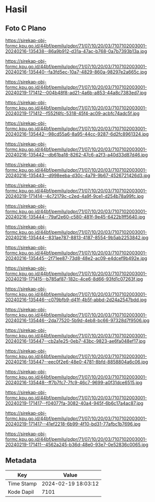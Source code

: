# Hasil

## Foto C Plano

https://sirekap-obj-formc.kpu.go.id/44bf/pemilu/pdpr/71/07/10/20/03/7107102003001-20240216-135438--86a9b912-d31a-47ac-b768-0a7b7393b13a.jpg

https://sirekap-obj-formc.kpu.go.id/44bf/pemilu/pdpr/71/07/10/20/03/7107102003001-20240216-135440--fa3fd5ec-10a7-4829-860a-98297e2a665c.jpg

https://sirekap-obj-formc.kpu.go.id/44bf/pemilu/pdpr/71/07/10/20/03/7107102003001-20240219-171412--004b48f8-ad21-4a6b-a853-44a8c7383ed7.jpg

https://sirekap-obj-formc.kpu.go.id/44bf/pemilu/pdpr/71/07/10/20/03/7107102003001-20240219-171412--f552f4fc-5318-45f4-ac09-acbfc74adc5f.jpg

https://sirekap-obj-formc.kpu.go.id/44bf/pemilu/pdpr/71/07/10/20/03/7107102003001-20240216-135442--98cd55a6-8a95-44cc-9287-6d2fc8961324.jpg

https://sirekap-obj-formc.kpu.go.id/44bf/pemilu/pdpr/71/07/10/20/03/7107102003001-20240216-135442--db61ba18-8262-47c6-a2f3-a40d33d87d46.jpg

https://sirekap-obj-formc.kpu.go.id/44bf/pemilu/pdpr/71/07/10/20/03/7107102003001-20240216-135443--d998eeba-d30c-4a79-9b67-4526721426d3.jpg

https://sirekap-obj-formc.kpu.go.id/44bf/pemilu/pdpr/71/07/10/20/03/7107102003001-20240219-171414--4c72179c-c2ed-4a9f-9ce1-d254b78a99fc.jpg

https://sirekap-obj-formc.kpu.go.id/44bf/pemilu/pdpr/71/07/10/20/03/7107102003001-20240216-135444--79af2e60-c580-481f-9e45-6422b1ff5640.jpg

https://sirekap-obj-formc.kpu.go.id/44bf/pemilu/pdpr/71/07/10/20/03/7107102003001-20240216-135444--831ae787-8813-4187-8554-9b5ab2253842.jpg

https://sirekap-obj-formc.kpu.go.id/44bf/pemilu/pdpr/71/07/10/20/03/7107102003001-20240216-135445--2f71ee87-73d8-48e2-ac09-e4dcef9b492e.jpg

https://sirekap-obj-formc.kpu.go.id/44bf/pemilu/pdpr/71/07/10/20/03/7107102003001-20240219-171415--b785af87-182c-4ce6-8d66-93fd1c07263f.jpg

https://sirekap-obj-formc.kpu.go.id/44bf/pemilu/pdpr/71/07/10/20/03/7107102003001-20240216-135446--c079bfb9-d41f-4b5f-abbd-2d24a2547bdd.jpg

https://sirekap-obj-formc.kpu.go.id/44bf/pemilu/pdpr/71/07/10/20/03/7107102003001-20240216-135446--2da77520-5b9d-4eb8-bc66-97328d7f9506.jpg

https://sirekap-obj-formc.kpu.go.id/44bf/pemilu/pdpr/71/07/10/20/03/7107102003001-20240216-135447--cb2a1e25-0eb7-43bc-9823-ae6fa048ef17.jpg

https://sirekap-obj-formc.kpu.go.id/44bf/pemilu/pdpr/71/07/10/20/03/7107102003001-20240216-135447--eec0f2e6-48e0-4781-8bfd-8858804a6c06.jpg

https://sirekap-obj-formc.kpu.go.id/44bf/pemilu/pdpr/71/07/10/20/03/7107102003001-20240216-135448--ff7b7fc7-7fc9-46c7-9699-a0f31dce6515.jpg

https://sirekap-obj-formc.kpu.go.id/44bf/pemilu/pdpr/71/07/10/20/03/7107102003001-20240219-171417--f04077fa-3082-40a4-945f-6b6c17a4ac87.jpg

https://sirekap-obj-formc.kpu.go.id/44bf/pemilu/pdpr/71/07/10/20/03/7107102003001-20240219-171417--41ef2218-6b99-4f10-bd31-77afbc1b7696.jpg

https://sirekap-obj-formc.kpu.go.id/44bf/pemilu/pdpr/71/07/10/20/03/7107102003001-20240219-171411--4562a245-b36d-48e0-93e7-0e52836c0065.jpg


## Metadata

| Key        | Value               |
| ---------- | ------------------- |
| Time Stamp | 2024-02-19 18:03:12 |
| Kode Dapil | 7101                |



